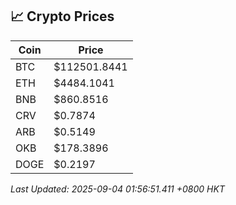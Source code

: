 ## 📈 Crypto Prices

| Coin | Price |
| ---- | ----- |
| BTC | $112501.8441 |
| ETH | $4484.1041 |
| BNB | $860.8516 |
| CRV | $0.7874 |
| ARB | $0.5149 |
| OKB | $178.3896 |
| DOGE | $0.2197 |

_Last Updated: 2025-09-04 01:56:51.411 +0800 HKT_